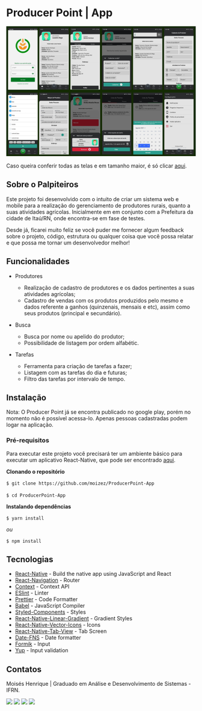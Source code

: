 # Producer Point | App

![ProducerPoint-Preview](https://github.com/moizez/ProducerPoint-App/blob/main/preview.jpg?raw=true)

Caso queira conferir todas as telas e em tamanho maior, é só clicar [aqui](https://drive.google.com/drive/folders/1dgCGd2q_LMNUvGf42cFAqH06nrTbx2E5?usp=sharing). 

## Sobre o Palpiteiros
Este projeto foi desenvolvido com o intuito de criar um sistema web e mobile para a realização do gerenciamento de produtores rurais, quanto a suas atividades agrícolas. Inicialmente em em conjunto com a Prefeitura da cidade de Itaú/RN, onde encontra-se em fase de testes.

Desde já, ficarei muito feliz se você puder me fornecer algum feedback sobre o projeto, código, estrutura ou qualquer coisa que você possa relatar e que possa me tornar um desenvolvedor melhor!

## Funcionalidades
- Produtores
	- Realização de cadastro de produtores e os dados pertinentes a suas atividades agrícolas;
	- Cadastro de vendas com os produtos produzidos pelo mesmo e dados referente a ganhos (quinzenais, mensais e etc), assim como seus produtos (principal e secundário).

- Busca
	- Busca por nome ou apelido do produtor;
	- Possibilidade de listagem por ordem alfabétic.

- Tarefas
  	- Ferramenta para criação de tarefas a fazer;
  	- Listagem com as tarefas do dia e futuras;
  	- Filtro das tarefas por intervalo de tempo.

## Instalação
Nota: O Producer Point já se encontra publicado no google play, porém no momento não é possível acessa-lo. Apenas pessoas cadastradas podem logar na aplicação.

### Pré-requisitos
Para executar este projeto você precisará ter um ambiente básico para executar um aplicativo React-Native, que pode ser encontrado [aqui](https://facebook.github.io/react-native/docs/getting-started).

**Clonando o repositório**
```
$ git clone https://github.com/moizez/ProducerPoint-App

$ cd ProducerPoint-App
```
**Instalando dependências**
```
$ yarn install
```
_ou_
```
$ npm install
```
## Tecnologias
- [React-Native](https://facebook.github.io/react-native/) - Build the native app using JavaScript and React
- [React-Navigation](https://reactnavigation.org/docs/en/getting-started.html) - Router
- [Context](https://pt-br.reactjs.org/docs/context.html) - Context API
- [ESlint](https://eslint.org/) - Linter
- [Prettier](https://prettier.io/) - Code Formatter
- [Babel](https://babeljs.io/) - JavaScript Compiler
- [Styled-Components](https://www.styled-components.com/) - Styles
- [React-Native-Linear-Gradient](https://github.com/react-native-community/react-native-linear-gradient) - Gradient Styles
- [React-Native-Vector-Icons](https://github.com/oblador/react-native-vector-icons) - Icons
- [React-Native-Tab-View](https://github.com/satya164/react-native-tab-view) - Tab Screen
- [Date-FNS](https://date-fns.org/) - Date formatter
- [Formik](https://formik.org/docs/api/formik) - Input
- [Yup](https://github.com/jquense/yup) - Input validation

## Contatos
Moisés Henrique | Graduado em Análise e Desenvolvimento de Sistemas - IFRN.

  <div> 
  <a href="https://www.linkedin.com/in/moizezhenrique/" target="_blank"><img src="https://img.shields.io/badge/-LinkedIn-%230077B5?style=for-the-badge&logo=linkedin&logoColor=white" target="_blank"></a> 
  <a href="https://www.instagram.com/moizezhenrique/" target="_blank"><img src="https://img.shields.io/badge/-Instagram-%23E4405F?style=for-the-badge&logo=instagram&logoColor=white" target="_blank"></a>
 	<a href="https://twitter.com/moizezhenrique" target="_blank"><img src="https://img.shields.io/badge/Twitter-1DA1F2?style=for-the-badge&logo=twitter&logoColor=white" target="_blank"></a>
  <a href = "mailto:moizezhenrique@gmail.com"><img src="https://img.shields.io/badge/-Gmail-%23333?style=for-the-badge&logo=gmail&logoColor=white" target="_blank"></a>
</div>
